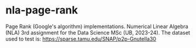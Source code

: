 # nla-page-rank
Page Rank (Google's algorithm) implementations. Numerical Linear Algebra (NLA) 3rd assignment for the Data Science MSc (UB, 2023-24).
The dataset used to test is: https://sparse.tamu.edu/SNAP/p2p-Gnutella30
